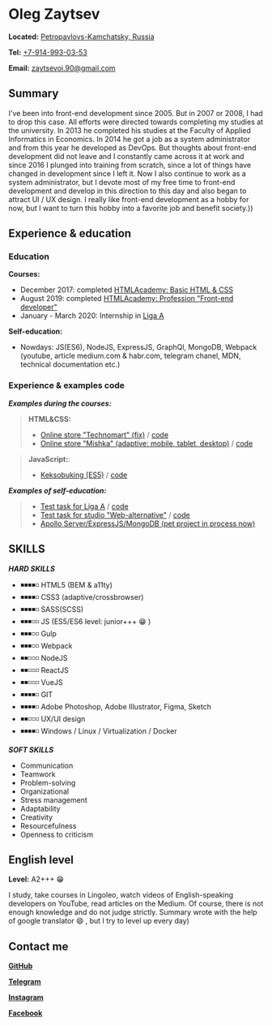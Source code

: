 # Oleg Zaytsev

**Located:** [Petropavlovs-Kamchatsky, Russia](https://goo.gl/maps/cJAwaWJkWhdsMpwr8)

**Tel:** [+7-914-993-03-53](tel:89149930353)

**Email:** [zaytsevoi.90@gmail.com](mailto:zaytsevoi.90@gmail.com)

## Summary

I've been into front-end development since 2005. But in 2007 or 2008, I had to drop this case. All efforts were directed towards completing my studies at the university. In 2013 he completed his studies at the Faculty of Applied Informatics in Economics. In 2014 he got a job as a system administrator and from this year he developed as DevOps. But thoughts about front-end development did not leave and I constantly came across it at work and since 2016 I plunged into training from scratch, since a lot of things have changed in development since I left it. 
Now I also continue to work as a system administrator, but I devote most of my free time to front-end development and develop in this direction to this day and also began to attract UI / UX design. I really like front-end development as a hobby for now, but I want to turn this hobby into a favorite job and benefit society.))

## Experience & education

### Education

**Courses:**

* December 2017: completed [HTMLAcademy: Basic HTML & CSS](https://htmlacademy.ru/profile/ozi)
* August 2019: completed [HTMLAcademy: Profession "Front-end developer"](https://htmlacademy.ru/profile/ozi)
* January - March 2020: Internship in [Liga A](https://liga-a.ru/)

**Self-education:**

* Nowdays: JS(ES6), NodeJS, ExpressJS, GraphQl, MongoDB, Webpack (youtube, article medium.com & habr.com, telegram chanel, MDN, technical documentation etc.) 

### Experience & examples code
 
 ***Examples during the courses:***

> **HTML&CSS:** 
 > * [Online store "Technomart" (fix)](https://imozi.github.io/447487-technomart-24/) / [code](https://github.com/imozi/447487-technomart-24)
 > * [Online store "Mishka" (adaptive: mobile, tablet, desktop)](https://imozi.github.io/mishka/build/) / [code](https://github.com/imozi/mishka)

> **JavaScript:**: 
 > * [Keksobuking (ES5)](https://imozi.github.io/447487-keksobooking-17/) / [code](https://github.com/imozi/447487-keksobooking-17)

***Examples of self-education:***

>* [Test task for Liga A](https://imozi.github.io/smart_device/build/) / [code](https://github.com/imozi/smart_device)
>* [Test task for studio "Web-alternative"](https://imozi.github.io/e-commerce_testing/build/) / [code](https://github.com/imozi/e-commerce_testing)
>* [Apollo Server/ExpressJS/MongoDB (pet project in process now)](https://github.com/imozi/graphql_server)

## SKILLS

***HARD SKILLS***

* ◾◾◾◾◽  HTML5 (BEM & a11ty)
* ◾◾◾◾◽  CSS3 (adaptive/crossbrowser) 
* ◾◾◾◾◽  SASS(SCSS)
* ◾◾◾◽◽  JS (ES5/ES6 level: junior+++ 😁  )  
* ◾◾◾◽◽  Gulp
* ◾◾◾◽◽  Webpack 
* ◾◾◽◽◽  NodeJS
* ◾◾◽◽◽  ReactJS
* ◾◾◽◽◽  VueJS
* ◾◾◾◾◽  GIT
* ◾◾◾◾◽  Adobe Photoshop, Adobe Illustrator, Figma, Sketch
* ◾◾◽◽◽  UX/UI design
* ◾◾◾◾◽  Windows / Linux / Virtualization / Docker 

***SOFT SKILLS***

* Communication
* Teamwork
* Problem-solving
* Organizational
* Stress management
* Adaptability
* Creativity
* Resourcefulness
* Openness to criticism

## English level

**Level:** A2+++ 😁

I study, take courses in Lingoleo, watch videos of English-speaking developers on YouTube, read articles on the Medium. Of course, there is not enough knowledge and do not judge strictly. Summary wrote with the help of google translator 😄  , but I try to level up every day)

## Contact me

[**GitHub**](https://github.com/imozi)

[**Telegram**](https://t.me/whitehare)

[**Instagram**](https://www.instagram.com/im.ozi)

[**Facebook**](https://www.facebook.com/oleg.zaytsev.39794)